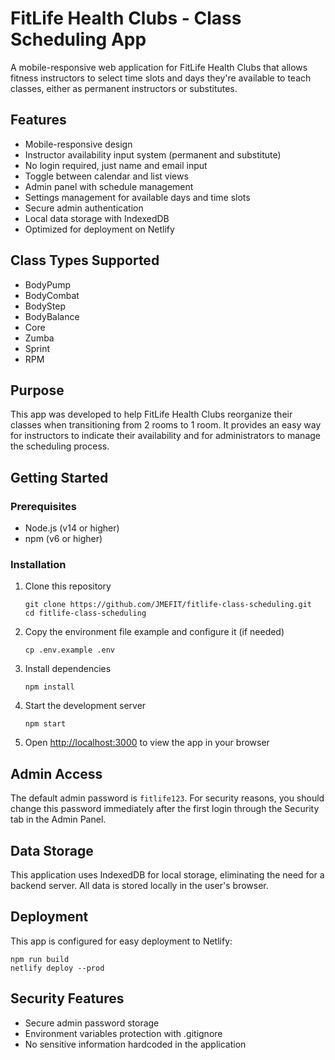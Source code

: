 # FitLife Health Clubs - Class Scheduling App

A mobile-responsive web application for FitLife Health Clubs that allows fitness instructors to select time slots and days they're available to teach classes, either as permanent instructors or substitutes.

## Features

- Mobile-responsive design
- Instructor availability input system (permanent and substitute)
- No login required, just name and email input
- Toggle between calendar and list views
- Admin panel with schedule management
- Settings management for available days and time slots
- Secure admin authentication
- Local data storage with IndexedDB
- Optimized for deployment on Netlify

## Class Types Supported

- BodyPump
- BodyCombat
- BodyStep
- BodyBalance
- Core
- Zumba
- Sprint
- RPM

## Purpose

This app was developed to help FitLife Health Clubs reorganize their classes when transitioning from 2 rooms to 1 room. It provides an easy way for instructors to indicate their availability and for administrators to manage the scheduling process.

## Getting Started

### Prerequisites

- Node.js (v14 or higher)
- npm (v6 or higher)

### Installation

1. Clone this repository
   ```
   git clone https://github.com/JMEFIT/fitlife-class-scheduling.git
   cd fitlife-class-scheduling
   ```

2. Copy the environment file example and configure it (if needed)
   ```
   cp .env.example .env
   ```

3. Install dependencies
   ```
   npm install
   ```

4. Start the development server
   ```
   npm start
   ```

5. Open [http://localhost:3000](http://localhost:3000) to view the app in your browser

## Admin Access

The default admin password is `fitlife123`. For security reasons, you should change this password immediately after the first login through the Security tab in the Admin Panel.

## Data Storage

This application uses IndexedDB for local storage, eliminating the need for a backend server. All data is stored locally in the user's browser.

## Deployment

This app is configured for easy deployment to Netlify:

```
npm run build
netlify deploy --prod
```

## Security Features

- Secure admin password storage
- Environment variables protection with .gitignore
- No sensitive information hardcoded in the application